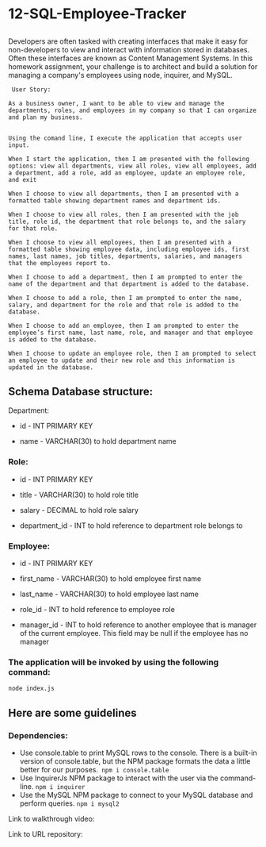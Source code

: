 # 12-SQL-Employee-Tracker
##

Developers are often tasked with creating interfaces that make it easy for non-developers to view and interact with information stored in databases. Often these interfaces are known as Content Management Systems. In this homework assignment, your challenge is to architect and build a solution for managing a company's employees using node, inquirer, and MySQL.

```
 User Story:

As a business owner, I want to be able to view and manage the departments, roles, and employees in my company so that I can organize and plan my business.
```

``` User experience:

Using the comand line, I execute the application that accepts user input.

When I start the application, then I am presented with the following options: view all departments, view all roles, view all employees, add a department, add a role, add an employee, update an employee role, and exit

When I choose to view all departments, then I am presented with a formatted table showing department names and department ids.

When I choose to view all roles, then I am presented with the job title, role id, the department that role belongs to, and the salary for that role.

When I choose to view all employees, then I am presented with a formatted table showing employee data, including employee ids, first names, last names, job titles, departments, salaries, and managers that the employees report to.

When I choose to add a department, then I am prompted to enter the name of the department and that department is added to the database.

When I choose to add a role, then I am prompted to enter the name, salary, and department for the role and that role is added to the database.

When I choose to add an employee, then I am prompted to enter the employee’s first name, last name, role, and manager and that employee is added to the database.

When I choose to update an employee role, then I am prompted to select an employee to update and their new role and this information is updated in the database.
```
## Schema Database structure:

Department:

* id - INT PRIMARY KEY

* name - VARCHAR(30) to hold department name

### Role:

* id - INT PRIMARY KEY

* title - VARCHAR(30) to hold role title

* salary - DECIMAL to hold role salary

* department_id - INT to hold reference to department role belongs to

### Employee:

* id - INT PRIMARY KEY

* first_name - VARCHAR(30) to hold employee first name

* last_name - VARCHAR(30) to hold employee last name

* role_id - INT to hold reference to employee role

* manager_id - INT to hold reference to another employee that is manager of the current employee. This field may be null if the employee has no manager

### The application will be invoked by using the following command:

```
node index.js
```
## Here are some guidelines
### Dependencies:

* Use console.table to print MySQL rows to the console. There is a built-in version of console.table, but the NPM package formats the data a little better for our purposes.``` npm i console.table```
*  Use InquirerJs NPM package to interact with the user via the command-line. ```npm i inquirer```
*  Use the MySQL NPM package to connect to your MySQL database and perform queries.  ```npm i mysql2```

Link to walkthrough video:



Link to URL repository:

